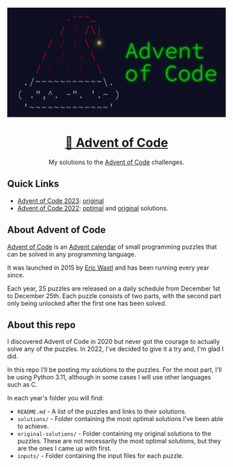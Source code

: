 <div align="center">

![Advent of code](./media/adventOfCode.jpeg)

# [🎄 Advent of Code](https://adventofcode.com/)

My solutions to the [Advent of Code](https://adventofcode.com/) challenges.

</div>

## Quick Links

- [Advent of Code 2023](2023/README.md): [original](2023/original-solutions)
- [Advent of Code 2022](2022/README.md): [optimal](2022/solutions) and [original](2022/original-solutions) solutions.

## About Advent of Code

[Advent of Code](https://adventofcode.com/) is an [Advent calendar](https://en.wikipedia.org/wiki/Advent_calendar) of small programming puzzles that can be solved in any programming language.

It was launched in 2015 by [Eric Wastl](https://twitter.com/ericwastl) and has been running every year since.

Each year, 25 puzzles are released on a daily schedule from December 1st to December 25th. Each puzzle consists of two parts, with the second part only being unlocked after the first one has been solved.

## About this repo

I discovered Advent of Code in 2020 but never got the courage to actually solve any of the puzzles. In 2022, I've decided to give it a try and, I'm glad I did.

In this repo I'll be posting my solutions to the puzzles. For the most part, I'll be using Python 3.11, although in some cases I will use other languages such as C.

In each year's folder you will find:

- `README.md` - A list of the puzzles and links to their solutions.
- `solutions/` - Folder containing the most optimal solutions I've been able to achieve.
- `original-solutions/` - Folder containing my original solutions to the puzzles. These are not necessarily the most optimal solutions, but they are the ones I came up with first.
- `inputs/` - Folder containing the input files for each puzzle.
